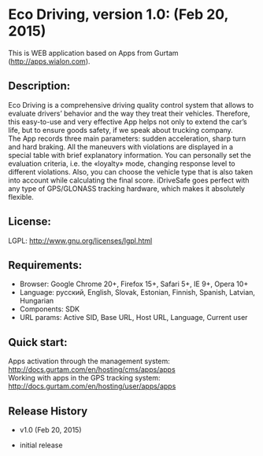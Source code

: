 # Eco Driving, version 1.0: (Feb 20, 2015)
This is WEB application based on Apps from Gurtam (http://apps.wialon.com).

## Description:
Eco Driving is a comprehensive driving quality control system that allows to evaluate drivers’ behavior and the way they treat their vehicles.
Therefore, this easy-to-use and very effective App helps not only to extend the car’s life, but to ensure goods safety, if we speak about trucking company.  
The App records three main parameters: sudden acceleration, sharp turn and hard braking. All the maneuvers with violations are displayed in a special table with brief explanatory information. You can personally set the evaluation criteria, i.e. the «loyalty» mode, changing response level to different violations. Also, you can choose the vehicle type that is also taken into account while calculating the final score. iDriveSafe goes perfect with any type of GPS/GLONASS tracking hardware, which makes it absolutely flexible.

## License:
LGPL: http://www.gnu.org/licenses/lgpl.html

## Requirements:
 * Browser: Google Chrome 20+, Firefox 15+, Safari 5+, IE 9+, Opera 10+
 * Language: русский, English, Slovak, Estonian, Finnish, Spanish, Latvian, Hungarian
 * Components: SDK
 * URL params: Active SID, Base URL, Host URL, Language, Current user

## Quick start:
Apps activation through the management system: http://docs.gurtam.com/en/hosting/cms/apps/apps  
Working with apps in the GPS tracking system: http://docs.gurtam.com/en/hosting/user/apps/apps

## Release History
 * v1.0 (Feb 20, 2015)  
- initial release
